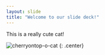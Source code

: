 ```yaml
---
layout: slide
title: "Welcome to our slide deck!"
---
```


This is a really cute cat!

![cherryontop-o-cat](https://octodex.github.com/images/cherryontop-o-cat.png)
{: .center}
